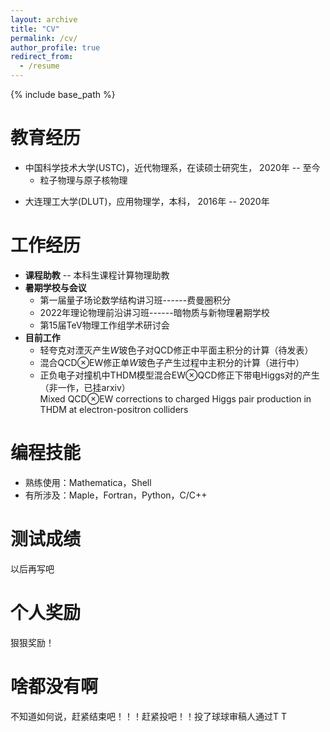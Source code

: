 ```yaml
---
layout: archive
title: "CV"
permalink: /cv/
author_profile: true
redirect_from:
  - /resume
---
```


{% include base_path %}

教育经历
======
* 中国科学技术大学(USTC)，近代物理系，在读硕士研究生，   2020年 -- 至今 
  - 粒子物理与原子核物理
<!-- * University of Sicence and Technology of China(USTC),  -->
* 大连理工大学(DLUT)，应用物理学，本科，   2016年 -- 2020年

工作经历
======
* **课程助教** --  本科生课程计算物理助教
* **暑期学校与会议**
  * 第一届量子场论数学结构讲习班------费曼圈积分
  * 2022年理论物理前沿讲习班------暗物质与新物理暑期学校
  * 第15届TeV物理工作组学术研讨会
* **目前工作**
  * 轻夸克对湮灭产生$W$玻色子对QCD修正中平面主积分的计算（待发表）
    <!-- Planar master integrals for QCD corrections to $W$ boson pair production in hadronic collision -->
  * 混合QCD$\otimes$EW修正单$W$玻色子产生过程中主积分的计算（进行中）
    <!-- Master integrals for EW$otimes$QCD corrections to single $W$ boson production in hadronic collision -->
  * 正负电子对撞机中THDM模型混合EW$\otimes$QCD修正下带电Higgs对的产生（非一作，已挂arxiv）    
    Mixed QCD$\otimes$EW corrections to charged Higgs pair production in THDM at electron-positron colliders

编程技能
======
* 熟练使用：Mathematica，Shell
* 有所涉及：Maple，Fortran，Python，C/C++

测试成绩
======
以后再写吧

个人奖励
======
狠狠奖励！

啥都没有啊
======
不知道如何说，赶紧结束吧！！！赶紧投吧！！投了球球审稿人通过T T  